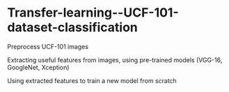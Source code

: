 # Transfer-learning--UCF-101-dataset-classification

Preprocess UCF-101 images

Extracting useful features from images, using pre-trained models (VGG-16, GoogleNet, Xception)

Using extracted features to train a new model from scratch
